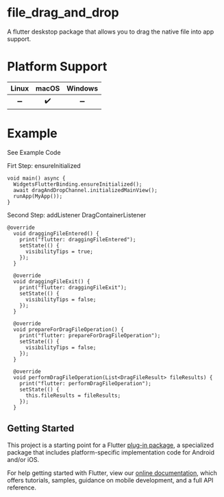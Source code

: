 # file_drag_and_drop

A flutter deskstop package that allows you to drag the native file into app support. 


# Platform Support

| Linux | macOS | Windows |
| :---: | :---: | :-----: |
|   ➖   |   ✔️   |    ➖    |

# Example

See Example Code

Firt Step: ensureInitialized

```
void main() async {
  WidgetsFlutterBinding.ensureInitialized();
  await dragAndDropChannel.initializedMainView();
  runApp(MyApp());
}
```

Second Step: addListener DragContainerListener

```
@override
  void draggingFileEntered() {
    print("flutter: draggingFileEntered");
    setState(() {
      visibilityTips = true;
    });
  }

  @override
  void draggingFileExit() {
    print("flutter: draggingFileExit");
    setState(() {
      visibilityTips = false;
    });
  }

  @override
  void prepareForDragFileOperation() {
    print("flutter: prepareForDragFileOperation");
    setState(() {
      visibilityTips = false;
    });
  }

  @override
  void performDragFileOperation(List<DragFileResult> fileResults) {
    print("flutter: performDragFileOperation");
    setState(() {
      this.fileResults = fileResults;
    });
  }
```

## Getting Started

This project is a starting point for a Flutter
[plug-in package](https://flutter.dev/developing-packages/),
a specialized package that includes platform-specific implementation code for
Android and/or iOS.

For help getting started with Flutter, view our
[online documentation](https://flutter.dev/docs), which offers tutorials,
samples, guidance on mobile development, and a full API reference.
